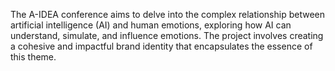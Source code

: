 The A-IDEA conference aims to delve into the complex relationship between artificial intelligence (AI) and human emotions, exploring how AI can understand, simulate, and influence emotions. The project involves creating a cohesive and impactful brand identity that encapsulates the essence of this theme.
